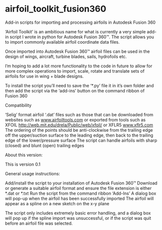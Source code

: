# airfoil_toolkit_fusion360
Add-in scripts for importing and processing airfoils in Autodesk Fusion 360

‘Airfoil Toolkit’ is an ambitious name for what is currently a very simple add-in script I wrote in python for Autodesk Fusion 360™. The script allows you to import commonly available airfoil coordinate data files.

Once imported into Autodesk Fusion 360™ airfoil files can be used in the design of wings, aircraft, turbine blades, sails, hydrofoils etc.

I’m hoping to add a lot more functionality to the code in future to allow for more complex operations to import, scale, rotate and translate sets of airfoils for use in wing + blade designs.

To install the script you’ll need to save the ‘*.py’ file it in it’s own folder and then add the script via the ‘add-ins’ button on the command ribbon of Fusion 360

Compatibility

 ‘Selig’ format airfoil ‘.dat’ files such as those that can be downloaded from websites such as www.airfoiltools.com or exported from tools such as XFOIL http://web.mit.edu/drela/Public/web/xfoil/ or XFLR5 www.xflr5.com
The ordering of the points should be anti-clockwise from the trailing edge  off the upper/suction surface to the leading edge, then back to the trailing edge of the lower/pressure surface
The script can handle airfoils with sharp (closed) and blunt (open) trailing edges

About this version:

This is version 0.1


General usage instructions:

Add/install the script to your installation of Autodesk Fusion 360™
Download or generate a suitable airfoil format and ensure the file extension is either *.dat or *.txt
Run the script from the command ribbon ‘Add-Ins’
A dialog box will pop-up when the airfoil has been successfully imported
The airfoil will appear as a spline on a new sketch on the x-y plane

The script only includes extremely basic error handling, and a dialog box will pop up if the spline import was unsuccessful, or if the script was quit before an airfoil file was selected.
